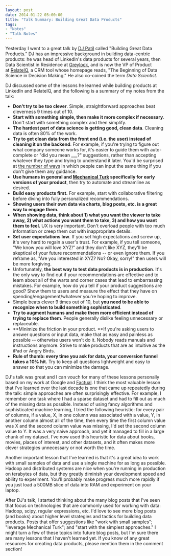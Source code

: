 ```yaml
---
layout: post
date: 2014-01-22 05:00:00
title: "Talk Summary: Building Great Data Products"
tags:
- "Notes"
- "Talk Notes"
---
```


Yesterday I went to a great talk by <a href="https://twitter.com/dpatil" target="_blank">DJ Patil</a> called "Building Great Data Products." DJ has an impressive background in building data-centric products: he was head of LinkedIn's data products for several years, then Data Scientist in Residence at <a href="http://www.greylock.com/" target="_blank">Greylock</a>, and is now the VP of Product at <a href="https://www.relateiq.com/" target="_blank">RelateIQ</a>, a CRM tool whose homepage reads, "The Beginning of Data Science in Decision Making." He also co-coined the term _Data Scientist_.

DJ discussed some of the lessons he learned while building products at LinkedIn and RelateIQ, and the following is a summary of my notes from the talk:

- **Don't try to be too clever**. Simple, straightforward approaches beat cleverness 9 times out of 10.
- **Start with something simple, then make it more complex if necessary**. Don't start with something complex and then simplify.
- **The hardest part of data science is getting good, clean data**. Cleaning data is often 80% of the work.
- **Try to get clean data from the front end (i.e. the user) instead of cleaning it on the backend**. For example, if you're trying to figure out what company someone works for, it's easier to guide them with auto-complete or "did you mean ___?" suggestions, rather than accepting whatever they type and trying to understand it later. You'd be surprised at <a href="https://web.archive.org/web/20080731042402/http://www.google.com/jobs/britney.html" target="_blank">the number of ways</a> in which people can input the same thing if you don't give them any guidance.
- **Use humans in general and **<a href="https://www.mturk.com/mturk/" target="_blank">**Mechanical Turk**</a>** specifically for early versions of your product**, then try to automate and streamline as desired.
- **Build easy products first.** For example, start with collaborative filtering before diving into fully personalized recommendations.
- **Showing users their own data via charts, blog posts, etc. is a great way to engage them.**
- **When showing data, think about 1) what you want the viewer to take away, 2) what actions you want them to take, 3) and how you want them to feel.** UX is very important. Don't overload people with too much information or creep them out with inappropriate details.
- **Set user expectations low**. If you set high expectations and screw up, it's very hard to regain a user's trust. For example, if you tell someone, "We know you will love XYZ!" and they don't like XYZ, they'll be skeptical of your future recommendations -- or even ignore them. If you reframe as, "Are you interested in XYZ? No? Okay, sorry!" then users will be more forgiving.
- Unfortunately, **the best way to test data products is in production**. It's the only way to find out if your recommendations are effective and to learn about all of the warts and corner cases that lead to embarrassing mistakes. For example, how do you tell if your product suggestions are good? Show them to users and measure the effect that they have on spending/engagement/whatever you're hoping to improve.
- Simple beats clever 9 times out of 10, but **you need to be able to recognize when to build something sophisticated**.
- **Try to augment humans and make them more efficient instead of trying to replace them**. People generally dislike feeling unnecessary or replaceable.
- **Minimize the friction in your product. **If you're asking users to answer questions or input data, make that as easy and painless as possible -- otherwise users won't do it. Nobody reads manuals and instructions anymore. Strive to make products that are as intuitive as the iPad or Angry Birds.
- **Rule of thumb: every time you ask for data, your conversion funnel takes a 10% hit.** Try to keep all questions lightweight and easy to answer so that you can minimize the damage.

DJ's talk was great and I can vouch for many of these lessons personally based on my work at Google and <a href="http://www.factual.com/" target="_blank">Factual</a>. I think the most valuable lesson that I've learned over the last decade is one that came up repeatedly during the talk: simple approaches are often surprisingly effective. For example, I remember one task where I had a sparse dataset and had to fill out as much of the missing data as possible. Instead of using fancy algorithms and sophisticated machine learning, I tried the following heuristic: for every pair of columns, if a value, X, in one column was associated with a value, Y, in another column almost all of the time, then every time the first column value was X and the second column value was missing, I'd set the second column value to Y. It was a very naive approach, and yet it managed to fill in a large chunk of my dataset. I've now used this heuristic for data about books, movies, places of interest, and other datasets, and it often makes more clever strategies unnecessary or not worth the time.

Another important lesson that I've learned is that it's a great idea to work with small samples of data and use a single machine for as long as possible. Hadoop and distributed systems are nice when you're running in production on terabytes of data, but they greatly diminish your development speed and ability to experiment. You'll probably make progress much more rapidly if you just load a 500MB slice of data into RAM and experiment on your laptop.

After DJ's talk, I started thinking about the many blog posts that I've seen that focus on technologies that are commonly used for working with data: Hadoop, scipy, regular expressions, etc. I'd love to see more blog posts (and books) about higher level strategies and tactics for building data products. Posts that offer suggestions like "work with small samples"; "leverage Mechanical Turk"; and "start with the simplest approaches." I might turn a few of these topics into future blog posts, but I'm sure there are many lessons that I haven't learned yet. If you know of any great resources for creating data products, please mention them in the comment section!